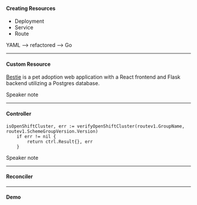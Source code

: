 #### Creating Resources
- Deployment
- Service
- Route

<aside class="notes">
	YAML --> refactored --> Go
</aside>

---

#### Custom Resource

[Bestie](https://bestie-rescue.herokuapp.com/) is a pet adoption web application with a React frontend and Flask backend utilizing a Postgres database.



<aside class="notes">
	Speaker note
</aside>

---

#### Controller

```
isOpenShiftCluster, err := verifyOpenShiftCluster(routev1.GroupName, routev1.SchemeGroupVersion.Version)
	if err != nil {
		return ctrl.Result{}, err
	}
```

<aside class="notes">
	Speaker note
</aside>

---

#### Reconciler


<aside class="notes">

</aside>

---

#### Demo



<aside class="notes">

</aside>

<!--
implement basic operator
report app version in status
use bestie as an operand

field for s3 bucket / object storage in cr
create deployment for bestie
create service for bestie
make sure postgresql db is up and running before bestie deployment
create routes for bestie
only seed if there's no data.
document prerequisite for https i.e. certificate manager -->
